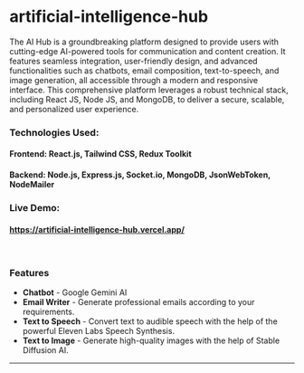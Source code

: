 # artificial-intelligence-hub
The AI Hub is a groundbreaking platform designed to provide users with cutting-edge AI-powered tools for communication and content creation. It features seamless integration, user-friendly design, and advanced functionalities such as chatbots, email composition, text-to-speech, and image generation, all accessible through a modern and responsive interface. This comprehensive platform leverages a robust technical stack, including React JS, Node JS, and MongoDB, to deliver a secure, scalable, and personalized user experience.

### Technologies Used:
#### Frontend: React.js, Tailwind CSS, Redux Toolkit
#### Backend: Node.js, Express.js, Socket.io, MongoDB, JsonWebToken, NodeMailer

### Live Demo: 
#### https://artificial-intelligence-hub.vercel.app/
<br/>

### Features
- **Chatbot** - Google Gemini AI
- **Email Writer** - Generate professional emails according to your requirements. 
- **Text to Speech** - Convert text to audible speech with the help of the powerful Eleven Labs Speech Synthesis.
- **Text to Image** - Generate high-quality images with the help of Stable Diffusion AI.
---
